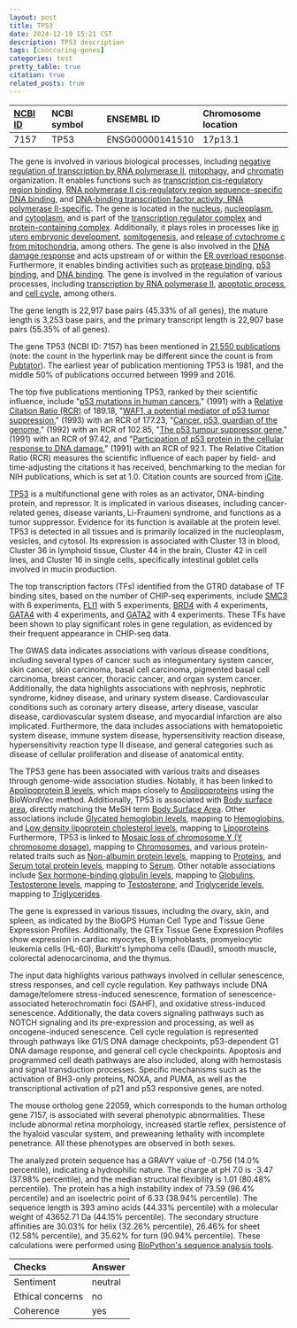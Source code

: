 ```yaml
---
layout: post
title: TP53
date: 2024-12-19 15:21 CST
description: TP53 description
tags: [cooccuring-genes]
categories: test
pretty_table: true
citation: true
related_posts: true
---
```




| [NCBI ID](https://www.ncbi.nlm.nih.gov/gene/7157) | NCBI symbol | ENSEMBL ID | Chromosome location |
| :-------- | :------- | :-------- | :------- |
| 7157  | TP53 | ENSG00000141510 | 17p13.1 |



The gene is involved in various biological processes, including [negative regulation of transcription by RNA polymerase II](https://amigo.geneontology.org/amigo/term/GO:0000122), [mitophagy](https://amigo.geneontology.org/amigo/term/GO:0000423), and [chromatin](https://amigo.geneontology.org/amigo/term/GO:0000785) organization. It enables functions such as [transcription cis-regulatory region binding](https://amigo.geneontology.org/amigo/term/GO:0000976), [RNA polymerase II cis-regulatory region sequence-specific DNA binding](https://amigo.geneontology.org/amigo/term/GO:0000978), and [DNA-binding transcription factor activity, RNA polymerase II-specific](https://amigo.geneontology.org/amigo/term/GO:0000981). The gene is located in the [nucleus](https://amigo.geneontology.org/amigo/term/GO:0005634), [nucleoplasm](https://amigo.geneontology.org/amigo/term/GO:0005654), and [cytoplasm](https://amigo.geneontology.org/amigo/term/GO:0005737), and is part of the [transcription regulator complex](https://amigo.geneontology.org/amigo/term/GO:0005667) and [protein-containing complex](https://amigo.geneontology.org/amigo/term/GO:0032991). Additionally, it plays roles in processes like [in utero embryonic development](https://amigo.geneontology.org/amigo/term/GO:0001701), [somitogenesis](https://amigo.geneontology.org/amigo/term/GO:0001756), and [release of cytochrome c from mitochondria](https://amigo.geneontology.org/amigo/term/GO:0001836), among others. The gene is also involved in the [DNA damage response](https://amigo.geneontology.org/amigo/term/GO:0006974) and acts upstream of or within the [ER overload response](https://amigo.geneontology.org/amigo/term/GO:0006983). Furthermore, it enables binding activities such as [protease binding](https://amigo.geneontology.org/amigo/term/GO:0002020), [p53 binding](https://amigo.geneontology.org/amigo/term/GO:0002039), and [DNA binding](https://amigo.geneontology.org/amigo/term/GO:0003677). The gene is involved in the regulation of various processes, including [transcription by RNA polymerase II](https://amigo.geneontology.org/amigo/term/GO:0006357), [apoptotic process](https://amigo.geneontology.org/amigo/term/GO:0043065), and [cell cycle](https://amigo.geneontology.org/amigo/term/GO:0051726), among others.


The gene length is 22,917 base pairs (45.33% of all genes), the mature length is 3,253 base pairs, and the primary transcript length is 22,907 base pairs (55.35% of all genes).


The gene TP53 (NCBI ID: 7157) has been mentioned in [21,550 publications](https://pubmed.ncbi.nlm.nih.gov/?term=%22TP53%22) (note: the count in the hyperlink may be different since the count is from [Pubtator](https://academic.oup.com/nar/article/47/W1/W587/5494727)). The earliest year of publication mentioning TP53 is 1981, and the middle 50% of publications occurred between 1999 and 2016.


The top five publications mentioning TP53, ranked by their scientific influence, include "[p53 mutations in human cancers.](https://pubmed.ncbi.nlm.nih.gov/1905840)" (1991) with a [Relative Citation Ratio (RCR)](https://journals.plos.org/plosbiology/article?id=10.1371/journal.pbio.1002541) of 189.18, "[WAF1, a potential mediator of p53 tumor suppression.](https://pubmed.ncbi.nlm.nih.gov/8242752)" (1993) with an RCR of 177.23, "[Cancer. p53, guardian of the genome.](https://pubmed.ncbi.nlm.nih.gov/1614522)" (1992) with an RCR of 102.85, "[The p53 tumour suppressor gene.](https://pubmed.ncbi.nlm.nih.gov/2046748)" (1991) with an RCR of 97.42, and "[Participation of p53 protein in the cellular response to DNA damage.](https://pubmed.ncbi.nlm.nih.gov/1933891)" (1991) with an RCR of 92.1. The Relative Citation Ratio (RCR) measures the scientific influence of each paper by field- and time-adjusting the citations it has received, benchmarking to the median for NIH publications, which is set at 1.0. Citation counts are sourced from [iCite](https://icite.od.nih.gov).


[TP53](https://www.proteinatlas.org/ENSG00000141510-TP53) is a multifunctional gene with roles as an activator, DNA-binding protein, and repressor. It is implicated in various diseases, including cancer-related genes, disease variants, Li-Fraumeni syndrome, and functions as a tumor suppressor. Evidence for its function is available at the protein level. TP53 is detected in all tissues and is primarily localized in the nucleoplasm, vesicles, and cytosol. Its expression is associated with Cluster 13 in blood, Cluster 36 in lymphoid tissue, Cluster 44 in the brain, Cluster 42 in cell lines, and Cluster 16 in single cells, specifically intestinal goblet cells involved in mucin production.


The top transcription factors (TFs) identified from the GTRD database of TF binding sites, based on the number of CHIP-seq experiments, include [SMC3](https://www.ncbi.nlm.nih.gov/gene/9126) with 6 experiments, [FLI1](https://www.ncbi.nlm.nih.gov/gene/2313) with 5 experiments, [BRD4](https://www.ncbi.nlm.nih.gov/gene/23476) with 4 experiments, [GATA4](https://www.ncbi.nlm.nih.gov/gene/2626) with 4 experiments, and [GATA2](https://www.ncbi.nlm.nih.gov/gene/2624) with 4 experiments. These TFs have been shown to play significant roles in gene regulation, as evidenced by their frequent appearance in CHIP-seq data.



The GWAS data indicates associations with various disease conditions, including several types of cancer such as integumentary system cancer, skin cancer, skin carcinoma, basal cell carcinoma, pigmented basal cell carcinoma, breast cancer, thoracic cancer, and organ system cancer. Additionally, the data highlights associations with nephrosis, nephrotic syndrome, kidney disease, and urinary system disease. Cardiovascular conditions such as coronary artery disease, artery disease, vascular disease, cardiovascular system disease, and myocardial infarction are also implicated. Furthermore, the data includes associations with hematopoietic system disease, immune system disease, hypersensitivity reaction disease, hypersensitivity reaction type II disease, and general categories such as disease of cellular proliferation and disease of anatomical entity.


The TP53 gene has been associated with various traits and diseases through genome-wide association studies. Notably, it has been linked to [Apolipoprotein B levels](https://pubmed.ncbi.nlm.nih.gov/33462484), which maps closely to [Apolipoproteins](https://meshb.nlm.nih.gov/record/ui?ui=D001053) using the BioWordVec method. Additionally, TP53 is associated with [Body surface area](https://pubmed.ncbi.nlm.nih.gov/36502284), directly matching the MeSH term [Body Surface Area](https://meshb.nlm.nih.gov/record/ui?ui=D001830). Other associations include [Glycated hemoglobin levels](https://pubmed.ncbi.nlm.nih.gov/33462484), mapping to [Hemoglobins](https://meshb.nlm.nih.gov/record/ui?ui=D006454), and [Low density lipoprotein cholesterol levels](https://pubmed.ncbi.nlm.nih.gov/33462484), mapping to [Lipoproteins](https://meshb.nlm.nih.gov/record/ui?ui=D008074). Furthermore, TP53 is linked to [Mosaic loss of chromosome Y (Y chromosome dosage)](https://pubmed.ncbi.nlm.nih.gov/31624269), mapping to [Chromosomes](https://meshb.nlm.nih.gov/record/ui?ui=D002875), and various protein-related traits such as [Non-albumin protein levels](https://pubmed.ncbi.nlm.nih.gov/33462484), mapping to [Proteins](https://meshb.nlm.nih.gov/record/ui?ui=D011506), and [Serum total protein levels](https://pubmed.ncbi.nlm.nih.gov/33462484), mapping to [Serum](https://meshb.nlm.nih.gov/record/ui?ui=D044967). Other notable associations include [Sex hormone-binding globulin levels](https://pubmed.ncbi.nlm.nih.gov/33462484), mapping to [Globulins](https://meshb.nlm.nih.gov/record/ui?ui=D005916), [Testosterone levels](https://pubmed.ncbi.nlm.nih.gov/33462484), mapping to [Testosterone](https://meshb.nlm.nih.gov/record/ui?ui=D013739), and [Triglyceride levels](https://pubmed.ncbi.nlm.nih.gov/33462484), mapping to [Triglycerides](https://meshb.nlm.nih.gov/record/ui?ui=D014280).


The gene is expressed in various tissues, including the ovary, skin, and spleen, as indicated by the BioGPS Human Cell Type and Tissue Gene Expression Profiles. Additionally, the GTEx Tissue Gene Expression Profiles show expression in cardiac myocytes, B lymphoblasts, promyelocytic leukemia cells (HL-60), Burkitt's lymphoma cells (Daudi), smooth muscle, colorectal adenocarcinoma, and the thymus.


The input data highlights various pathways involved in cellular senescence, stress responses, and cell cycle regulation. Key pathways include DNA damage/telomere stress-induced senescence, formation of senescence-associated heterochromatin foci (SAHF), and oxidative stress-induced senescence. Additionally, the data covers signaling pathways such as NOTCH signaling and its pre-expression and processing, as well as oncogene-induced senescence. Cell cycle regulation is represented through pathways like G1/S DNA damage checkpoints, p53-dependent G1 DNA damage response, and general cell cycle checkpoints. Apoptosis and programmed cell death pathways are also included, along with hemostasis and signal transduction processes. Specific mechanisms such as the activation of BH3-only proteins, NOXA, and PUMA, as well as the transcriptional activation of p21 and p53 responsive genes, are noted.


The mouse ortholog gene 22059, which corresponds to the human ortholog gene 7157, is associated with several phenotypic abnormalities. These include abnormal retina morphology, increased startle reflex, persistence of the hyaloid vascular system, and preweaning lethality with incomplete penetrance. All these phenotypes are observed in both sexes.


The analyzed protein sequence has a GRAVY value of -0.756 (14.0% percentile), indicating a hydrophilic nature. The charge at pH 7.0 is -3.47 (37.98% percentile), and the median structural flexibility is 1.01 (80.48% percentile). The protein has a high instability index of 73.59 (96.4% percentile) and an isoelectric point of 6.33 (38.94% percentile). The sequence length is 393 amino acids (44.33% percentile) with a molecular weight of 43652.71 Da (44.15% percentile). The secondary structure affinities are 30.03% for helix (32.26% percentile), 26.46% for sheet (12.58% percentile), and 35.62% for turn (90.94% percentile). These calculations were performed using [BioPython's sequence analysis tools](https://biopython.org/docs/1.75/api/Bio.SeqUtils.ProtParam.html).





| Checks    | Answer |
| :-------- | :------- |
| Sentiment  | neutral   |
| Ethical concerns | no     |
| Coherence    | yes    | 